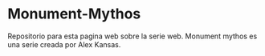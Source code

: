 # Monument-Mythos
Repositorio para esta pagina web sobre la serie web.
Monument mythos es una serie creada por Alex Kansas.
